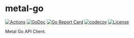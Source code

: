 # metal-go

[![Actions](https://github.com/metal-pod/metal-go/workflows/build/badge.svg)](https://github.com/metal-pod/metal-go/actions)
[![GoDoc](https://godoc.org/github.com/metal-pod/metal-go?status.svg)](https://godoc.org/github.com/metal-pod/metal-go)
[![Go Report Card](https://goreportcard.com/badge/github.com/metal-pod/metal-go)](https://goreportcard.com/report/github.com/metal-pod/metal-go)
[![codecov](https://codecov.io/gh/metal-pod/metal-go/branch/master/graph/badge.svg)](https://codecov.io/gh/metal-pod/metal-go)
[![License](https://img.shields.io/badge/license-MIT-blue.svg)](https://github.com/metal-pod/metal-go/blob/master/LICENSE)

Metal Go API Client.
